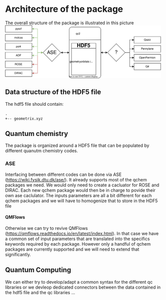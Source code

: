 # Architecture of the package 

The overall structure of the package is illustrated in this picture
![architecture](qc2nl.drawio.svg)


## Data structure of the HDF5 file

The hdf5 file should contain:
```
.
+-- geometrix.xyz

```

## Quantum chemistry 
The package is organized around a HDF5 file that can be populated by different quanutm chemistry codes. 

### ASE
Interfacing between different codes can be done via ASE (https://wiki.fysik.dtu.dk/ase/). It already supports most of the qchem packages we need. We would only need to create a cacluator for ROSE and DIRAC. 
Each new qchem package would then be in charge to povide their own ase caclulator. The inputs parameters are all a bit different for  each qchem packages and we will have to homogenize that to store in the HDF5 file


#### QMFlows
Otherwise we can try to revive QMFlows (https://qmflows.readthedocs.io/en/latest/index.html). In that case we have a common set of input parameters that are translated into the specifics keywords required by each package. 
However only a handful of qchem packages are currently supported and we will need to extend that significantly.

## Quantum Computing

We can either try to develop/adapt a common syntax for the different qc libraries or we devleop dedicated connectors between the data contained in the hdf5 file and the qc libraries ... 



